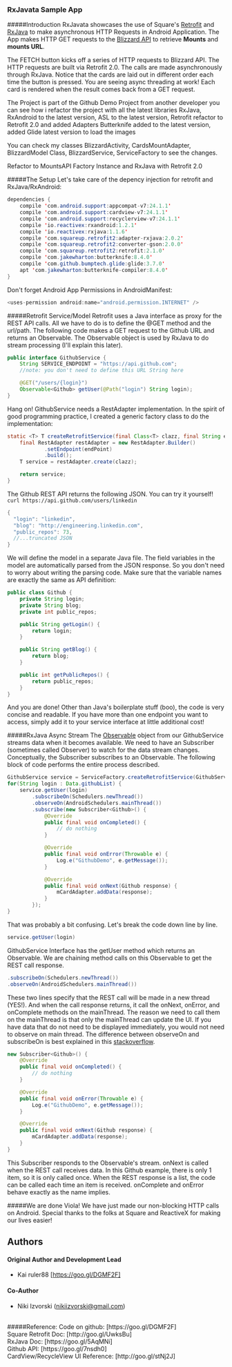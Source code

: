 ### RxJavata Sample App

#####Introduction
RxJavata showcases the use of Square's [Retrofit](http://square.github.io/retrofit/) and [RxJava](https://github.com/ReactiveX/RxJava/wiki) to make asynchronous HTTP Requests in Android Application. The App makes HTTP GET requests to the [Blizzard API](https://dev.battle.net/) to retrieve **Mounts** and **mounts URL**.

The FETCH button kicks off a series of HTTP requests to Blizzard API. The HTTP requests are built via Retrofit 2.0. The calls are made asynchronously through RxJava. Notice that the cards are laid out in different order each time the button is pressed. You are seeing async threading at work! Each card is rendered when the result comes back from a GET request.

The Project is part of the Github Demo Project from another developer you can see how i refactor the project with all the latest
libraries RxJava, RxAndroid to the latest version, ASL to the latest version, Retrofit refactor to Retrofit 2.0 and added Adapters
Butterknife added to the latest version, added Glide latest version to load the images

You can check my classes BlizzardActivity, CardsMountAdapter, BlizzardModel Class, BlizzardService, ServiceFactory to see the changes.

Refactor to MountsAPI Factory Instance and RxJava with Retrofit 2.0

#####The Setup
Let's take care of the depency injection for retrofit and RxJava/RxAndroid:
```java
dependencies {
    compile 'com.android.support:appcompat-v7:24.1.1'
    compile 'com.android.support:cardview-v7:24.1.1'
    compile 'com.android.support:recyclerview-v7:24.1.1'
    compile 'io.reactivex:rxandroid:1.2.1'
    compile 'io.reactivex:rxjava:1.1.6'
    compile 'com.squareup.retrofit2:adapter-rxjava:2.0.2'
    compile 'com.squareup.retrofit2:converter-gson:2.0.0'
    compile 'com.squareup.retrofit2:retrofit:2.1.0'
    compile 'com.jakewharton:butterknife:8.4.0'
    compile 'com.github.bumptech.glide:glide:3.7.0'
    apt 'com.jakewharton:butterknife-compiler:8.4.0'
}
```

Don't forget Android App Permissions in AndroidManifest:
```java
<uses-permission android:name="android.permission.INTERNET" />
```

#####Retrofit Service/Model
Retrofit uses a Java interface as proxy for the REST API calls. All we have to do is to define the @GET method and the url/path. The following code makes a GET request to the Github URL and returns an Observable. The Observable object is used by RxJava to do stream processing (I'll explain this later).
```java
public interface GithubService {
    String SERVICE_ENDPOINT = "https://api.github.com";
    //note: you don't need to define this URL String here

    @GET("/users/{login}")
    Observable<Github> getUser(@Path("login") String login);
}
```

Hang on! GithubService needs a RestAdapter implementation. In the spirit of good programming practice, I created a generic factory class to do the implementation:
```java
static <T> T createRetrofitService(final Class<T> clazz, final String endPoint) {
    final RestAdapter restAdapter = new RestAdapter.Builder()
            .setEndpoint(endPoint)
            .build();
    T service = restAdapter.create(clazz);

    return service;
}
```

The Github REST API returns the following JSON. You can try it yourself!
`curl https://api.github.com/users/linkedin`
```java
{
  "login": "linkedin",
  "blog": "http://engineering.linkedin.com",
  "public_repos": 73,
  //...truncated JSON
}
```
We will define the model in a separate Java file. The field variables in the model are automatically parsed from the JSON response. So you don't need to worry about writing the parsing code. Make sure that the variable names are exactly the same as API definition: 
```java
public class Github {
    private String login;
    private String blog;
    private int public_repos;

    public String getLogin() {
        return login;
    }

    public String getBlog() {
        return blog;
    }

    public int getPublicRepos() {
        return public_repos;
    }
}
```
And you are done! Other than Java's boilerplate stuff (boo), the code is very concise and readable. If you have more than one endpoint you want to access, simply add it to your service interface at little additional cost!



#####RxJava Async Stream
The [Observable](http://reactivex.io/documentation/observable.html) object from our GithubService streams data when it becomes available. We need to have an Subscriber (sometimes called Observer) to watch for the data stream changes. Conceptually, the Subscriber subscribes to an Observable. The following block of code performs the entire process described.

```java
GithubService service = ServiceFactory.createRetrofitService(GithubService.class, GithubService.SERVICE_ENDPOINT);
for(String login : Data.githubList) {
    service.getUser(login)
        .subscribeOn(Schedulers.newThread())
        .observeOn(AndroidSchedulers.mainThread())
        .subscribe(new Subscriber<Github>() {
            @Override
            public final void onCompleted() {
                // do nothing
            }

            @Override
            public final void onError(Throwable e) {
                Log.e("GithubDemo", e.getMessage());
            }

            @Override
            public final void onNext(Github response) {
                mCardAdapter.addData(response);
            }
        });
}
```
That was probably a bit confusing. Let's break the code down line by line.
```java
service.getUser(login)
```
GithubService Interface has the getUser method which returns an Observable. We are chaining method calls on this Observable to get the REST call response.
```java
.subscribeOn(Schedulers.newThread())
.observeOn(AndroidSchedulers.mainThread())
```
These two lines specify that the REST call will be made in a new thread (YES!). And when the call response returns, it call the onNext, onError, and onComplete methods on the mainThread. The reason we need to call them on the mainThread is that only the mainThread can update the UI. If you have data that do not need to be displayed immediately, you would not need to observe on main thread. The difference between observeOn and subscribeOn is best explained in this [stackoverflow](http://stackoverflow.com/questions/20451939/observeon-and-subscribeon-where-the-work-is-being-done).

```java
new Subscriber<Github>() {
    @Override
    public final void onCompleted() {
        // do nothing
    }

    @Override
    public final void onError(Throwable e) {
        Log.e("GithubDemo", e.getMessage());
    }

    @Override
    public final void onNext(Github response) {
        mCardAdapter.addData(response);
    }
}
```
This Subscriber responds to the Observable's stream. onNext is called when the REST call receives data. In this Github example, there is only 1 item, so it is only called once. When the REST response is a list, the code can be called each time an item is received. onComplete and onError behave exactly as the name implies.


#####We are done
Viola! We have just made our non-blocking HTTP calls on Android. Special thanks to the folks at Square and ReactiveX for making our lives easier!

## Authors

#### Original Author and Development Lead

- Kai ruler88 [https://goo.gl/DGMF2F]

#### Co-Author

- Niki Izvorski (nikiizvorski@gmail.com)

<br>
#####Reference:
Code on github: [https://goo.gl/DGMF2F] <br>
Square Retrofit Doc: [http://goo.gl/UwksBu] <br>
RxJava Doc: [https://goo.gl/5AqMNi] <br>
Github API: [https://goo.gl/7nsdh0] <br>
CardView/RecycleView UI Reference: [http://goo.gl/stNj2J]

